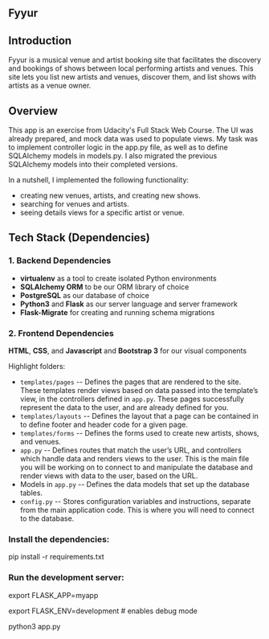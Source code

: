 Fyyur
-----

## Introduction

Fyyur is a musical venue and artist booking site that facilitates the discovery and bookings of shows between local performing artists and venues. This site lets you list new artists and venues, discover them, and list shows with artists as a venue owner.

## Overview

This app is an exercise from Udacity's Full Stack Web Course. The UI was already prepared, and mock data was used to populate views. My task was to implement controller logic in the app.py file, as well as to define SQLAlchemy models in models.py. I also migrated the previous SQLAlchemy models into their completed versions. 

In a nutshell, I implemented the following functionality: 
* creating new venues, artists, and creating new shows.
* searching for venues and artists.
* seeing details views for a specific artist or venue.

## Tech Stack (Dependencies)

### 1. Backend Dependencies
 * **virtualenv** as a tool to create isolated Python environments
 * **SQLAlchemy ORM** to be our ORM library of choice
 * **PostgreSQL** as our database of choice
 * **Python3** and **Flask** as our server language and server framework
 * **Flask-Migrate** for creating and running schema migrations

### 2. Frontend Dependencies
**HTML**, **CSS**, and **Javascript** and **Bootstrap 3** for our visual components

Highlight folders:
* `templates/pages` -- Defines the pages that are rendered to the site. These templates render views based on data passed into the template’s view, in the controllers defined in `app.py`. These pages successfully represent the data to the user, and are already defined for you.
* `templates/layouts` -- Defines the layout that a page can be contained in to define footer and header code for a given page.
* `templates/forms` -- Defines the forms used to create new artists, shows, and venues.
* `app.py` -- Defines routes that match the user’s URL, and controllers which handle data and renders views to the user. This is the main file you will be working on to connect to and manipulate the database and render views with data to the user, based on the URL.
* Models in `app.py` -- Defines the data models that set up the database tables.
* `config.py` -- Stores configuration variables and instructions, separate from the main application code. This is where you will need to connect to the database.

### Install the dependencies:

pip install -r requirements.txt

### Run the development server:

export FLASK_APP=myapp

export FLASK_ENV=development # enables debug mode

python3 app.py
